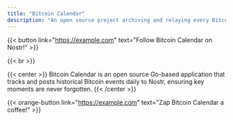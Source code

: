```yaml
---
title: "Bitcoin Calendar"
description: "An open source project archiving and relaying every Bitcoin milestone to Nostr"
---
```


{{< button link="https://example.com" text="Follow Bitcoin Calendar on Nostr!" >}}

{{< br >}}

{{< center >}}
Bitcoin Calendar is an open source Go-based application that tracks and posts historical Bitcoin events daily to Nostr, ensuring key moments are never forgotten.
{{< /center >}}

{{< orange-button link="https://example.com" text="Zap Bitcoin Calendar a coffee!" >}}

